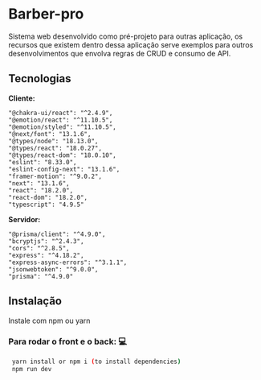 # Barber-pro

Sistema web desenvolvido como pré-projeto para outras aplicação, os recursos que existem dentro dessa aplicação serve exemplos para outros desenvolvimentos que envolva regras de CRUD e consumo de API.

## Tecnologias

**Cliente:** <br/>
```
"@chakra-ui/react": "^2.4.9",
"@emotion/react": "^11.10.5",
"@emotion/styled": "^11.10.5",
"@next/font": "13.1.6",
"@types/node": "18.13.0",
"@types/react": "18.0.27",
"@types/react-dom": "18.0.10",
"eslint": "8.33.0",
"eslint-config-next": "13.1.6",
"framer-motion": "^9.0.2",
"next": "13.1.6",
"react": "18.2.0",
"react-dom": "18.2.0",
"typescript": "4.9.5"
```

**Servidor:** <br/>
```
"@prisma/client": "^4.9.0",
"bcryptjs": "^2.4.3",
"cors": "^2.8.5",
"express": "^4.18.2",
"express-async-errors": "^3.1.1",
"jsonwebtoken": "^9.0.0",
"prisma": "^4.9.0"
```


## Instalação

Instale com npm ou yarn

### Para rodar o front e o back: 💻
```bash
 yarn install or npm i (to install dependencies)
 npm run dev
```
